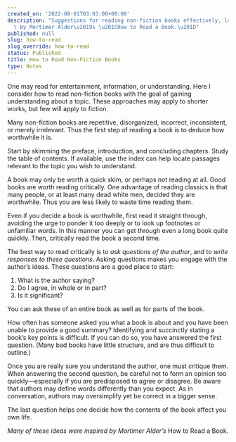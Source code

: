 ```yaml
---
created_on: '2022-08-01T03:03:00+00:00'
description: "Suggestions for reading non-fiction books effectively, largely inspired\
  \ by Mortimer Alder\u2019s \u201CHow to Read a Book.\u201D"
published: null
slug: how-to-read
slug_override: how-to-read
status: Published
title: How to Read Non-Fiction Books
type: Notes
---
```

One may read for entertainment, information, or understanding. Here I consider how to read non-fiction books with the goal of gaining understanding about a topic. These approaches may apply to shorter works, but few will apply to fiction.

Many non-fiction books are repetitive, disorganized, incorrect, inconsistent, or merely irrelevant. Thus the first step of reading a book is to deduce how worthwhile it is.

Start by skimming the preface, introduction, and concluding chapters. Study the table of contents. If available, use the index can help locate passages relevant to the topic you wish to understand.

A book may only be worth a quick skim, or perhaps not reading at all. Good books are worth reading critically. One advantage of reading classics is that many people, or at least many dead white men, decided they are worthwhile. Thus you are less likely to waste time reading them.

Even if you decide a book is worthwhile, first read it straight through, avoiding the urge to ponder it too deeply or to look up footnotes or unfamiliar words. In this manner you can get through even a long book quite quickly. Then, critically read the book a second time.

The best way to read critically is to *ask questions of the author*, and to *write responses to these questions*. Asking questions makes you engage with the author’s ideas. These questions are a good place to start:

1.  What is the author saying?
2.  Do I agree, in whole or in part?
3.  Is it significant?

You can ask these of an entire book as well as for parts of the book.

How often has someone asked you what a book is about and you have been unable to provide a good summary? Identifying and succinctly stating a book’s key points is difficult. If you can do so, you have answered the first question. (Many bad books have little structure, and are thus difficult to outline.)

Once you are really sure you understand the author, one must critique them. When answering the second question, be careful not to form an opinion too quickly—especially if you are predisposed to agree or disagree. Be aware that authors may define words differently than you expect. As in conversation, authors may oversimplify yet be correct in a bigger sense.

The last question helps one decide how the contents of the book affect you own life.

*Many of these ideas were inspired by Mortimer Alder’s* How to Read a Book.
